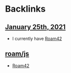 
# Backlinks
## [January 25th, 2021](<January 25th, 2021.md>)
- I currently have [Roam42](<Roam42.md>)

## [roam/js](<roam/js.md>)
- [Roam42](<Roam42.md>)

